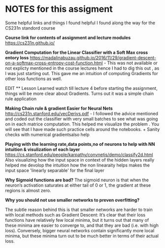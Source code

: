 # NOTES for this assigment

Some helpful links and things I found helpful I found along the way for the CS231n standord course

**Course link for contents of assignment and lecture modules**
https://cs231n.github.io/


**Gradient Computation for the Linear Classifier with a Soft Max cross entory loss**
https://madalinabuzau.github.io/2016/11/29/gradient-descent-on-a-softmax-cross-entropy-cost-function.html - This was not available or not explicty mentioned in the course lectures hence I had to dig this out , as I was just starting out. This gave me an intuition of computing Gradients for other loss functions as well.

EDIT ** Lesson Learned watch till lecture 4 before starting the assignment, things will be more clear about Gradients. Turns out it was a simple chain rule application


**Making Chain rule & gradient Easier for Neural Nets**
http://cs231n.stanford.edu/vecDerivs.pdf - I followed the advice mentioned and coded out the classifier with very small batches to see what was going on in each matrice computation. This helped me visualize the problem . You will see that I have made such practice cells around the notebooks. + Sanity checks with numerical gradientsalso help

**Playing with the learning rate,data points,no of neurons to help with NN intuition & visulization of each layer**
https://cs.stanford.edu/people/karpathy/convnetjs/demo/classify2d.html 
Also visualizing how the input space in context of the hidden layers really helped me devolop the intuition how the non linearaity helps makes the input space 'linearly separable' for the final layer


**Why Sigmoid functions are bad?**
The sigmoid neuron is that when the neuron’s activation saturates at either tail of 0 or 1, the gradient at these regions is almost zero.

**Why you should not use smaller networks to preven overfitting?**

The subtle reason behind this is that smaller networks are harder to train with local methods such as Gradient Descent: It’s clear that their loss functions have relatively few local minima, but it turns out that many of these minima are easier to converge to, and that they are bad (i.e. with high loss). Conversely, bigger neural networks contain significantly more local minima, but these minima turn out to be much better in terms of their actual loss. 
